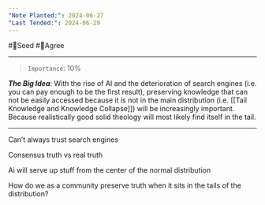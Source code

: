 ```yaml
---
"Note Planted:": 2024-06-27
"Last Tended:": 2024-06-29
---
```

#🌱Seed  #🙂Agree
****
>`Importance`: 10%
 
***The Big Idea***: With the rise of AI and the deterioration of search engines (i.e. you can pay enough to be the first result), preserving knowledge that can not be easily accessed because it is not in the main distribution  (i.e. [[Tail Knowledge and Knowledge Collapse]]) will be increasingly important. Because realistically good solid theology will most likely find itself in the tail.

* * *

Can’t always trust search engines 

Consensus truth vs real truth 

Ai will serve up stuff from the center of the normal distribution 

How do we as a community preserve truth when it sits in the tails of the distribution?